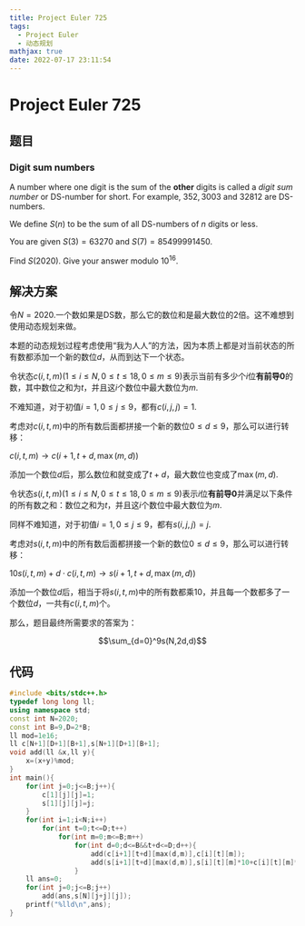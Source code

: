 ```yaml
---
title: Project Euler 725
tags:
  - Project Euler
  - 动态规划
mathjax: true
date: 2022-07-17 23:11:54
---
```


<escape><!-- more --></escape>

# Project Euler 725

## 题目

### Digit sum numbers

A number where one digit is the sum of the **other** digits is called a *digit sum number* or DS-number for short. For example, $352, 3003$ and $32812$ are DS-numbers.

We define $S(n)$ to be the sum of all DS-numbers of $n$ digits or less.

You are given $S(3) = 63270$ and $S(7) = 85499991450$.

Find $S(2020)$. Give your answer modulo $10^{16}$.

## 解决方案

令$N=2020.$一个数如果是DS数，那么它的数位和是最大数位的$2$倍。这不难想到使用动态规划来做。

本题的动态规划过程考虑使用“我为人人”的方法，因为本质上都是对当前状态的所有数都添加一个新的数位$d$，从而到达下一个状态。

令状态$c(i,t,m)(1\le i\le N,0\le t\le18,0\le m\le9)$表示当前有多少个$i$位**有前导0**的数，其中数位之和为$t$，并且这$i$个数位中最大数位为$m.$

不难知道，对于初值$i=1,0\le j\le 9$，都有$c(i,j,j)=1.$

考虑对$c(i,t,m)$中的所有数后面都拼接一个新的数位$0\le d\le 9$，那么可以进行转移：

$c(i,t,m)\rightarrow c(i+1,t+d,\max(m,d))$

添加一个数位$d$后，那么数位和就变成了$t+d$，最大数位也变成了$\max(m,d).$

令状态$s(i,t,m)(1\le i\le N,0\le t\le18,0\le m\le9)$表示$i$位**有前导0**并满足以下条件的所有数之和：数位之和为$t$，并且这$i$个数位中最大数位为$m.$

同样不难知道，对于初值$i=1,0\le j\le 9$，都有$s(i,j,j)=j.$

考虑对$s(i,t,m)$中的所有数后面都拼接一个新的数位$0\le d\le 9$，那么可以进行转移：

$10s(i,t,m)+d\cdot c(i,t,m)\rightarrow s(i+1,t+d,\max(m,d))$

添加一个数位$d$后，相当于将$s(i,t,m)$中的所有数都乘$10$，并且每一个数都多了一个数位$d$，一共有$c(i,t,m)$个。

那么，题目最终所需要求的答案为：

$$\sum_{d=0}^9s(N,2d,d)$$

## 代码

```C++
#include <bits/stdc++.h>
typedef long long ll;
using namespace std;
const int N=2020;
const int B=9,D=2*B;
ll mod=1e16;
ll c[N+1][D+1][B+1],s[N+1][D+1][B+1];
void add(ll &x,ll y){
    x=(x+y)%mod;
}
int main(){
    for(int j=0;j<=B;j++){
        c[1][j][j]=1;
        s[1][j][j]=j;
    }
    for(int i=1;i<N;i++)
        for(int t=0;t<=D;t++)
            for(int m=0;m<=B;m++)
                for(int d=0;d<=B&&t+d<=D;d++){
                    add(c[i+1][t+d][max(d,m)],c[i][t][m]);
                    add(s[i+1][t+d][max(d,m)],s[i][t][m]*10+c[i][t][m]*d);
                }
    ll ans=0;
    for(int j=0;j<=B;j++)
        add(ans,s[N][j+j][j]);
    printf("%lld\n",ans);
}

```

